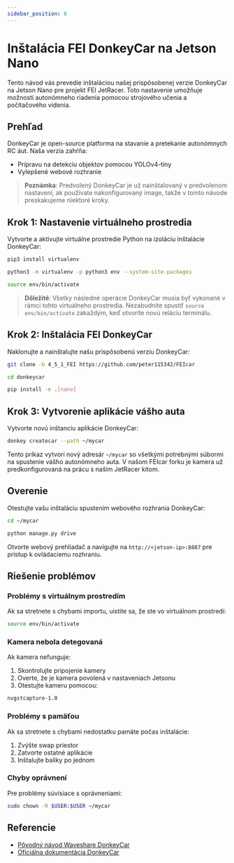 ```yaml
---
sidebar_position: 8
---
```


# Inštalácia FEI DonkeyCar na Jetson Nano

Tento návod vás prevedie inštaláciou našej prispôsobenej verzie DonkeyCar na Jetson Nano pre projekt FEI JetRacer. Toto nastavenie umožňuje možnosti autonómneho riadenia pomocou strojového učenia a počítačového videnia.

## Prehľad

DonkeyCar je open-source platforma na stavanie a pretekanie autonómnych RC áut. Naša verzia zahŕňa:

- Prípravu na detekciu objektov pomocou YOLOv4-tiny
- Vylepšené webové rozhranie

> **Poznámka**: Predvolený DonkeyCar je už nainštalovaný v predvolenom nastavení, ak používate nakonfigurovaný image, takže v tomto návode preskakujeme niektoré kroky.

## Krok 1: Nastavenie virtuálneho prostredia

Vytvorte a aktivujte virtuálne prostredie Python na izoláciu inštalácie DonkeyCar:

```bash
pip3 install virtualenv
```

```bash
python3 -m virtualenv -p python3 env --system-site-packages
```

```bash
source env/bin/activate
```

> **Dôležité**: Všetky následné operácie DonkeyCar musia byť vykonané v rámci tohto virtuálneho prostredia. Nezabudnite spustiť `source env/bin/activate` zakaždým, keď otvoríte novú reláciu terminálu.

## Krok 2: Inštalácia FEI DonkeyCar

Naklonujte a nainštalujte našu prispôsobenú verziu DonkeyCar:

```bash
git clone -b 4_5_1_FEI https://github.com/peter115342/FEIcar
```

```bash
cd donkeycar
```

```bash
pip install -e .[nano]
```

## Krok 3: Vytvorenie aplikácie vášho auta

Vytvorte novú inštanciu aplikácie DonkeyCar:

```bash
donkey createcar --path ~/mycar
```

Tento príkaz vytvorí nový adresár `~/mycar` so všetkými potrebnými súbormi na spustenie vášho autonómneho auta. V našom FEIcar forku je kamera už predkonfigurovaná na prácu s naším JetRacer kitom.

## Overenie

Otestujte vašu inštaláciu spustením webového rozhrania DonkeyCar:

```bash
cd ~/mycar
```

```bash
python manage.py drive
```

Otvorte webový prehliadač a navigujte na `http://<jetson-ip>:8887` pre prístup k ovládaciemu rozhraniu.

## Riešenie problémov

### Problémy s virtuálnym prostredím

Ak sa stretnete s chybami importu, uistite sa, že ste vo virtuálnom prostredí:

```bash
source env/bin/activate
```

### Kamera nebola detegovaná

Ak kamera nefunguje:

1. Skontrolujte pripojenie kamery
2. Overte, že je kamera povolená v nastaveniach Jetsonu
3. Otestujte kameru pomocou:

```bash
nvgstcapture-1.0
```

### Problémy s pamäťou

Ak sa stretnete s chybami nedostatku pamäte počas inštalácie:

1. Zvýšte swap priestor
2. Zatvorte ostatné aplikácie
3. Inštalujte balíky po jednom

### Chyby oprávnení

Pre problémy súvisiace s oprávneniami:

```bash
sudo chown -R $USER:$USER ~/mycar
```

## Referencie

- [Pôvodný návod Waveshare DonkeyCar](https://www.waveshare.com/wiki/DonkeyCar_for_JetRacer_ROS_Tutorial_I%3A_Install_Jetson_Nano)
- [Oficiálna dokumentácia DonkeyCar](http://docs.donkeycar.com/)
